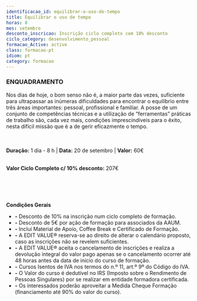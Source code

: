 ```yaml
---
identificacao_id: equilibrar-o-uso-de-tempo
title: Equilibrar o uso de tempo
horas: 8
mes: setembro
desconto_inscricao: Inscrição ciclo completo com 10% desconto
ciclo_category: desenvolvimento_pessoal
formacao_Active: active
class: formacao-pt
idiom: pt
category: formacao
---
```



### **ENQUADRAMENTO**

Nos dias de hoje, o bom senso não é, a maior parte das vezes, suficiente para ultrapassar as inúmeras dificuldades para encontrar o equilíbrio entre três áreas importantes: pessoal, profissional e familiar. A posse de um conjunto de competências técnicas e a utilização de “ferramentas” práticas de trabalho são, cada vez mais, condições imprescindíveis para o êxito, nesta difícil missão que é a de gerir eficazmente o tempo.<br><br><br>

 

**Duração:** 1 dia - 8 h  \|  **Data:** 20 de setembro  \|  **Valor:** 60€<br><br>

 

**Valor Ciclo Completo c/ 10% desconto:** 207€<br><br><br><br><br>

 

 

**Condições Gerais**

+ **\-** Desconto de 10% na inscrição num ciclo completo de formação.
+ **\-** Desconto de 5€ por ação de formação para associados da AAUM.
+ **\-** Inclui Material de Apoio, Coffee Break e Certificado de Formação.
+ **\-** A EDIT VALUE® reserva-se ao direito de alterar o calendário proposto, caso as inscrições não se revelem suficientes.
+ **\-** A EDIT VALUE® aceita o cancelamento de inscrições e realiza a devolução integral do valor pago apenas se o cancelamento ocorrer até 48 horas antes da data de início do curso de formação.
+ **\-** Cursos Isentos de IVA nos termos do n.º 11, art.º 9º do Código do IVA.
+ **\-** O Valor do curso é dedutível no IRS (Imposto sobre o Rendimento de Pessoas Singulares) por se realizar em entidade formadora certificada.
+ **\-** Os interessados poderão aproveitar a Medida Cheque Formação (financiamento até 90% do valor do curso).
